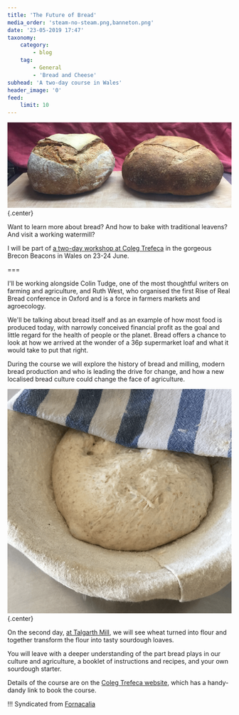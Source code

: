 ```yaml
---
title: 'The Future of Bread'
media_order: 'steam-no-steam.png,banneton.png'
date: '23-05-2019 17:47'
taxonomy:
    category:
        - blog
    tag:
        - General
        - 'Bread and Cheese'
subhead: 'A two-day course in Wales'
header_image: '0'
feed:
    limit: 10
---
```


![two rustic bread loaves](steam-no-steam.png){.center} 

Want to learn more about bread? And how to bake with traditional leavens? And visit a working watermill? 

I will be part of [a two-day workshop at Coleg Trefeca](https://blackmountainscollege.uk/project/the-future-of-bread/) in the gorgeous Brecon Beacons in Wales on 23-24 June.

===

I'll be working alongside Colin Tudge, one of the most thoughtful writers on farming and agriculture, and Ruth West, who organised the first Rise of Real Bread conference in Oxford and is a force in farmers markets and agroecology.

We'll be talking about bread itself and as an example of how most food is produced today, with narrowly conceived financial profit as the goal and little regard for the health of people or the planet. Bread offers a chance to look at how we arrived at the wonder of a 36p supermarket loaf and what it would take to put that right.

During the course we will explore the history of bread and milling, modern bread production and who is leading the drive for change, and how a new localised bread culture could change the face of agriculture. 

![bread dough rising in a banneton](banneton.png){.center} 

On the second day, [at Talgarth Mill](https://talgarthmill.com), we will see wheat turned into flour and together transform the flour into tasty sourdough loaves. 

You will leave with a deeper understanding of the part bread plays in our culture and agriculture, a booklet of instructions and recipes, and your own sourdough starter.

Details of the course are on the [Coleg Trefeca website](https://blackmountainscollege.uk/project/the-future-of-bread/), which has a handy-dandy link to book the course.

!!! Syndicated from [Fornacalia](https://www.fornacalia.com/2019/the-future-of-bread-a-course-in-wales/)

